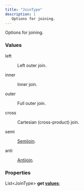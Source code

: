 ```yaml
---
title: "JoinType"
description: |
   Options for joining.
---
```

 Options for joining.

### Values

<dl>
<dt><span class="dart-code">left</span></dt>
<dd>
  
 Left outer join.
</dd>
<dt><span class="dart-code">inner</span></dt>
<dd>
  
 Inner join.
</dd>
<dt><span class="dart-code">outer</span></dt>
<dd>
  
 Full outer join.
</dd>
<dt><span class="dart-code">cross</span></dt>
<dd>
  
 Cartesian (cross-product) join.
</dd>
<dt><span class="dart-code">semi</span></dt>
<dd>
  
 [Semijoin](https://en.wikipedia.org/wiki/Relational_algebra#Semijoin_(%E2%8B%89_and_%E2%8B%8A)).
</dd>
<dt><span class="dart-code">anti</span></dt>
<dd>
  
 [Antijoin](https://en.wikipedia.org/wiki/Relational_algebra#Antijoin_(%E2%96%B7)).
</dd>
</dl>


### Properties
<dl>
<dt>

<span class="dart-code">List\<JoinType> <strong>get [values](values)</strong>;</span>
</dt>
</dl>
